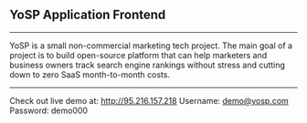 ## YoSP Application Frontend

---

YoSP is a small non-commercial marketing tech project. The main goal of a project is to build open-source platform that can help marketers and business owners track search engine rankings without stress and cutting down to zero SaaS month-to-month costs.

--- 

Check out live demo at: http://95.216.157.218
Username: demo@yosp.com
Password: demo000
